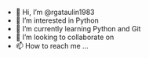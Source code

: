 - 👋 Hi, I’m @rgataulin1983
- 👀 I’m interested in Python
- 🌱 I’m currently learning Python and Git
- 💞️ I’m looking to collaborate on 
- 📫 How to reach me ...

<!---
rgataulin1983/rgataulin1983 is a ✨ special ✨ repository because its `README.md` (this file) appears on your GitHub profile.
You can click the Preview link to take a look at your changes.
--->
